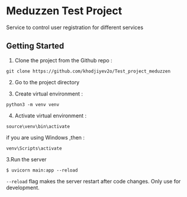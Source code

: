 # Meduzzen Test Project
Service to control user registration for  different services



## Getting Started

1. Clone the project from the Github repo :

````
git clone https://github.com/khodjiyev2o/Test_project_meduzzen
````
2. Go to the project directory  

3. Create virtual environment :

````
python3 -m venv venv
````

4. Activate virtual environment  : 

````
source\venv\bin\activate

````
if you are using Windows ,then :
````
venv\Scripts\activate
````

3.Run the server 
````
$ uvicorn main:app --reload
````
````--reload```` flag makes the server restart after code changes. Only use for development.